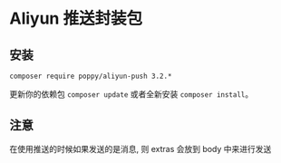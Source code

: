 # Aliyun 推送封装包

## 安装

```
composer require poppy/aliyun-push 3.2.*
```

更新你的依赖包 `composer update` 或者全新安装 `composer install`。


## 注意

在使用推送的时候如果发送的是消息, 则 extras 会放到 body 中来进行发送